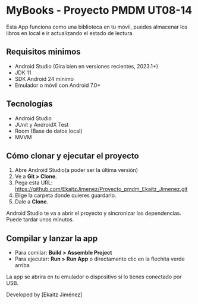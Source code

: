 # MyBooks - Proyecto PMDM UT08-14

Esta App funciona como una biblioteca en tu móvil, puedes almacenar los libros en local e ir actualizando el estado de lectura.


## Requisitos minimos

- Android Studio (Gira bien en versiones recientes, 2023.1+)
- JDK 11
- SDK Android 24 mínimo
- Emulador o móvil con Android 7.0+

## Tecnologías

- Android Studio
- JUnit y AndroidX Test
- Room (Base de datos local)
- MVVM 

## Cómo clonar y ejecutar el proyecto

1. Abre Android Studio(a poder ser la última versión)
2. Ve a **Git > Clone**.
3. Pega esta URL: https://github.com/EkaitzJimenez/Proyecto_pmdm_Ekaitz_Jimenez.git
4. Elige la carpeta donde quieres guardarlo.
5. Dale a **Clone**.

Android Studio te va a abrir el proyecto y sincronizar las dependencias. Puede tardar unos minutos.

## Compilar y lanzar la app

- Para comilar: **Build > Assemble Project**
- Para ejecutar: **Run > Run App** o directamente clic en la flechita verde arriba

La app se abrira en tu emulador o dispositivo si lo tienes conectado por USB.


Developed by [Ekaitz Jiménez]
